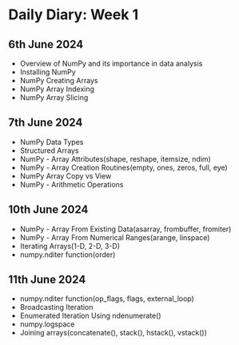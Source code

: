 # Daily Diary: Week 1

## 6th June 2024

- Overview of NumPy and its importance in data analysis
- Installing NumPy
- NumPy Creating Arrays
- NumPy Array Indexing
- NumPy Array Slicing


## 7th June 2024

- NumPy Data Types
- Structured Arrays
- NumPy - Array Attributes(shape, reshape, itemsize, ndim)
- NumPy - Array Creation Routines(empty, ones, zeros, full, eye)
- NumPy Array Copy vs View
- NumPy - Arithmetic Operations


## 10th June 2024

- NumPy - Array From Existing Data(asarray, frombuffer, fromiter)
- NumPy - Array From Numerical Ranges(arange, linspace)
- Iterating Arrays(1-D, 2-D, 3-D)
- numpy.nditer function(order)


## 11th June 2024

- numpy.nditer function(op_flags, flags, external_loop)
- Broadcasting Iteration
- Enumerated Iteration Using ndenumerate()
- numpy.logspace
- Joining arrays(concatenate(), stack(), hstack(), vstack())
